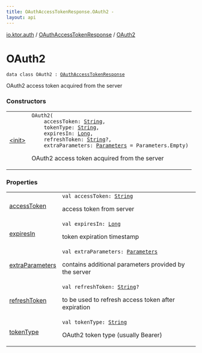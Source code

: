 ```yaml
---
title: OAuthAccessTokenResponse.OAuth2 - 
layout: api
---
```


<div class='api-docs-breadcrumbs'><a href="../../index.html">io.ktor.auth</a> / <a href="../index.html">OAuthAccessTokenResponse</a> / <a href="./index.html">OAuth2</a></div>

# OAuth2

<div class="signature"><code><span class="keyword">data</span> <span class="keyword">class </span><span class="identifier">OAuth2</span>&nbsp;<span class="symbol">:</span>&nbsp;<a href="../index.html"><span class="identifier">OAuthAccessTokenResponse</span></a></code></div>

OAuth2 access token acquired from the server

### Constructors

<table class="api-docs-table">
<tbody>
<tr>
<td markdown="1">

<a href="-init-.html">&lt;init&gt;</a>


</td>
<td markdown="1">
<div class="signature"><code><span class="identifier">OAuth2</span><span class="symbol">(</span><br/>&nbsp;&nbsp;&nbsp;&nbsp;<span class="parameterName" id="io.ktor.auth.OAuthAccessTokenResponse.OAuth2$<init>(kotlin.String, kotlin.String, kotlin.Long, kotlin.String, io.ktor.http.Parameters)/accessToken">accessToken</span><span class="symbol">:</span>&nbsp;<a href="https://kotlinlang.org/api/latest/jvm/stdlib/kotlin/-string/index.html"><span class="identifier">String</span></a><span class="symbol">, </span><br/>&nbsp;&nbsp;&nbsp;&nbsp;<span class="parameterName" id="io.ktor.auth.OAuthAccessTokenResponse.OAuth2$<init>(kotlin.String, kotlin.String, kotlin.Long, kotlin.String, io.ktor.http.Parameters)/tokenType">tokenType</span><span class="symbol">:</span>&nbsp;<a href="https://kotlinlang.org/api/latest/jvm/stdlib/kotlin/-string/index.html"><span class="identifier">String</span></a><span class="symbol">, </span><br/>&nbsp;&nbsp;&nbsp;&nbsp;<span class="parameterName" id="io.ktor.auth.OAuthAccessTokenResponse.OAuth2$<init>(kotlin.String, kotlin.String, kotlin.Long, kotlin.String, io.ktor.http.Parameters)/expiresIn">expiresIn</span><span class="symbol">:</span>&nbsp;<a href="https://kotlinlang.org/api/latest/jvm/stdlib/kotlin/-long/index.html"><span class="identifier">Long</span></a><span class="symbol">, </span><br/>&nbsp;&nbsp;&nbsp;&nbsp;<span class="parameterName" id="io.ktor.auth.OAuthAccessTokenResponse.OAuth2$<init>(kotlin.String, kotlin.String, kotlin.Long, kotlin.String, io.ktor.http.Parameters)/refreshToken">refreshToken</span><span class="symbol">:</span>&nbsp;<a href="https://kotlinlang.org/api/latest/jvm/stdlib/kotlin/-string/index.html"><span class="identifier">String</span></a><span class="symbol">?</span><span class="symbol">, </span><br/>&nbsp;&nbsp;&nbsp;&nbsp;<span class="parameterName" id="io.ktor.auth.OAuthAccessTokenResponse.OAuth2$<init>(kotlin.String, kotlin.String, kotlin.Long, kotlin.String, io.ktor.http.Parameters)/extraParameters">extraParameters</span><span class="symbol">:</span>&nbsp;<a href="../../../io.ktor.http/-parameters/index.html"><span class="identifier">Parameters</span></a>&nbsp;<span class="symbol">=</span>&nbsp;Parameters.Empty<span class="symbol">)</span></code></div>

OAuth2 access token acquired from the server


</td>
</tr>
</tbody>
</table>

### Properties

<table class="api-docs-table">
<tbody>
<tr>
<td markdown="1">

<a href="access-token.html">accessToken</a>


</td>
<td markdown="1">
<div class="signature"><code><span class="keyword">val </span><span class="identifier">accessToken</span><span class="symbol">: </span><a href="https://kotlinlang.org/api/latest/jvm/stdlib/kotlin/-string/index.html"><span class="identifier">String</span></a></code></div>

access token from server


</td>
</tr>
<tr>
<td markdown="1">

<a href="expires-in.html">expiresIn</a>


</td>
<td markdown="1">
<div class="signature"><code><span class="keyword">val </span><span class="identifier">expiresIn</span><span class="symbol">: </span><a href="https://kotlinlang.org/api/latest/jvm/stdlib/kotlin/-long/index.html"><span class="identifier">Long</span></a></code></div>

token expiration timestamp


</td>
</tr>
<tr>
<td markdown="1">

<a href="extra-parameters.html">extraParameters</a>


</td>
<td markdown="1">
<div class="signature"><code><span class="keyword">val </span><span class="identifier">extraParameters</span><span class="symbol">: </span><a href="../../../io.ktor.http/-parameters/index.html"><span class="identifier">Parameters</span></a></code></div>

contains additional parameters provided by the server


</td>
</tr>
<tr>
<td markdown="1">

<a href="refresh-token.html">refreshToken</a>


</td>
<td markdown="1">
<div class="signature"><code><span class="keyword">val </span><span class="identifier">refreshToken</span><span class="symbol">: </span><a href="https://kotlinlang.org/api/latest/jvm/stdlib/kotlin/-string/index.html"><span class="identifier">String</span></a><span class="symbol">?</span></code></div>

to be used to refresh access token after expiration


</td>
</tr>
<tr>
<td markdown="1">

<a href="token-type.html">tokenType</a>


</td>
<td markdown="1">
<div class="signature"><code><span class="keyword">val </span><span class="identifier">tokenType</span><span class="symbol">: </span><a href="https://kotlinlang.org/api/latest/jvm/stdlib/kotlin/-string/index.html"><span class="identifier">String</span></a></code></div>

OAuth2 token type (usually Bearer)


</td>
</tr>
</tbody>
</table>
